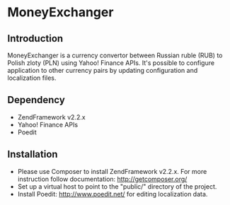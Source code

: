 MoneyExchanger
==============

Introduction
------------
MoneyExchanger is a currency convertor between Russian ruble (RUB) to Polish zloty (PLN) using Yahoo! Finance APIs.
It's possible to configure application to other currency pairs by updating configuration and localization files. 

Dependency
----------
  * ZendFramework v2.2.x
  * Yahoo! Finance APIs
  * Poedit

Installation
------------
  * Please use Composer to install ZendFramework v2.2.x. For more instruction follow documentation: http://getcomposer.org/
  * Set up a virtual host to point to the "public/" directory of the project.
  * Install Poedit: http://www.poedit.net/ for editing localization data.

